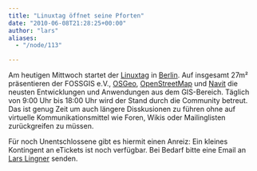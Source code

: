 ```yaml
---
title: "Linuxtag öffnet seine Pforten"
date: "2010-06-08T21:28:25+00:00"
author: "lars"
aliases:
  - "/node/113"

---
```


<p>Am heutigen Mittwoch startet der <a href="http://www.linuxtag.org">Linuxtag</a> in <a href="http://www.openstreetmap.org/?mlat=52.50111&amp;mlon=13.27249&amp;lat=52.512&amp;lon=13.361&amp;zoom=11&amp;layers=B000FTF">Berlin</a>. Auf insgesamt 27m&sup2; präsentieren der FOSSGIS e.V., <a href="http://www.osgeo.org">OSGeo</a>, <a href="http://www.openstreetmap.de">OpenStreetMap</a> und <a href="http://www.navit-project.org/">Navit</a> die neusten Entwicklungen und Anwendungen aus dem GIS-Bereich. Täglich von 9:00 Uhr bis 18:00 Uhr wird der Stand durch die Community betreut. Das ist genug Zeit um auch längere Disskusionen zu führen ohne auf virtuelle Kommunikationsmittel wie Foren, Wikis oder Mailinglisten zurückgreifen zu müssen.</p>
<p>Für noch Unentschlossene gibt es hiermit einen Anreiz: Ein kleines Kontingent an eTickets ist noch verfügbar. Bei Bedarf bitte eine Email an <a href="mailto:lars.lingner@fossgis.de?subject=Linuxtag%20fossgis%20eTicket">Lars Lingner</a> senden.</p>
